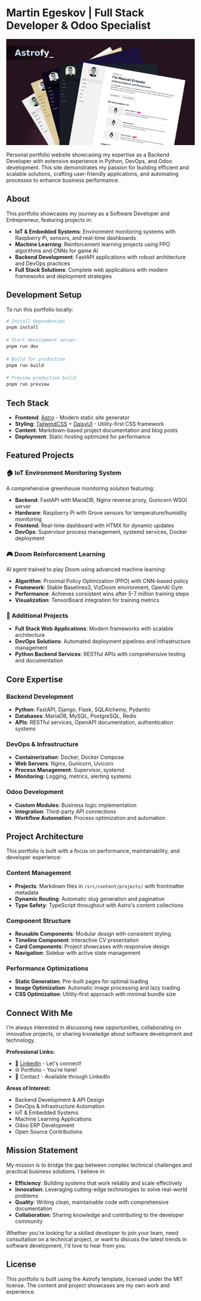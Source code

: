# Martin Egeskov | Full Stack Developer & Odoo Specialist

![Martin Egeskov Portfolio](public/social_img.webp)

Personal portfolio website showcasing my expertise as a Backend Developer with extensive experience in Python, DevOps, and Odoo development. This site demonstrates my passion for building efficient and scalable solutions, crafting user-friendly applications, and automating processes to enhance business performance.

## About

This portfolio showcases my journey as a Software Developer and Entrepreneur, featuring projects in:

- **IoT & Embedded Systems**: Environment monitoring systems with Raspberry Pi, sensors, and real-time dashboards
- **Machine Learning**: Reinforcement learning projects using PPO algorithms and CNNs for game AI
- **Backend Development**: FastAPI applications with robust architecture and DevOps practices
- **Full Stack Solutions**: Complete web applications with modern frameworks and deployment strategies

## Development Setup

To run this portfolio locally:

```bash
# Install dependencies
pnpm install

# Start development server
pnpm run dev

# Build for production
pnpm run build

# Preview production build
pnpm run preview
```

## Tech Stack

- **Frontend**: [Astro](https://astro.build) - Modern static site generator
- **Styling**: [TailwindCSS](https://tailwindcss.com/) + [DaisyUI](https://daisyui.com/) - Utility-first CSS framework
- **Content**: Markdown-based project documentation and blog posts
- **Deployment**: Static hosting optimized for performance

## Featured Projects

### 🏠 IoT Environment Monitoring System
A comprehensive greenhouse monitoring solution featuring:
- **Backend**: FastAPI with MariaDB, Nginx reverse proxy, Gunicorn WSGI server
- **Hardware**: Raspberry Pi with Grove sensors for temperature/humidity monitoring
- **Frontend**: Real-time dashboard with HTMX for dynamic updates
- **DevOps**: Supervisor process management, systemd services, Docker deployment

### 🎮 Doom Reinforcement Learning
AI agent trained to play Doom using advanced machine learning:
- **Algorithm**: Proximal Policy Optimization (PPO) with CNN-based policy
- **Framework**: Stable Baselines3, VizDoom environment, OpenAI Gym
- **Performance**: Achieves consistent wins after 5-7 million training steps
- **Visualization**: TensorBoard integration for training metrics

### 🔧 Additional Projects
- **Full Stack Web Applications**: Modern frameworks with scalable architecture
- **DevOps Solutions**: Automated deployment pipelines and infrastructure management
- **Python Backend Services**: RESTful APIs with comprehensive testing and documentation

## Core Expertise

### Backend Development
- **Python**: FastAPI, Django, Flask, SQLAlchemy, Pydantic
- **Databases**: MariaDB, MySQL, PostgreSQL, Redis
- **APIs**: RESTful services, OpenAPI documentation, authentication systems

### DevOps & Infrastructure
- **Containerization**: Docker, Docker Compose
- **Web Servers**: Nginx, Gunicorn, Uvicorn
- **Process Management**: Supervisor, systemd
- **Monitoring**: Logging, metrics, alerting systems

### Odoo Development
- **Custom Modules**: Business logic implementation
- **Integration**: Third-party API connections
- **Workflow Automation**: Process optimization and automation

## Project Architecture

This portfolio is built with a focus on performance, maintainability, and developer experience:

### Content Management
- **Projects**: Markdown files in `/src/content/projects/` with frontmatter metadata
- **Dynamic Routing**: Automatic slug generation and pagination
- **Type Safety**: TypeScript throughout with Astro's content collections

### Component Structure
- **Reusable Components**: Modular design with consistent styling
- **Timeline Component**: Interactive CV presentation
- **Card Components**: Project showcases with responsive design
- **Navigation**: Sidebar with active state management

### Performance Optimizations
- **Static Generation**: Pre-built pages for optimal loading
- **Image Optimization**: Automatic image processing and lazy loading
- **CSS Optimization**: Utility-first approach with minimal bundle size

## Connect With Me

I'm always interested in discussing new opportunities, collaborating on innovative projects, or sharing knowledge about software development and technology.

**Professional Links:**
- 💼 [LinkedIn](https://www.linkedin.com/in/martin-egeskov-olsen-6612b81b7/) - Let's connect!
- 🌐 Portfolio - You're here!
- 📧 Contact - Available through LinkedIn

**Areas of Interest:**
- Backend Development & API Design
- DevOps & Infrastructure Automation
- IoT & Embedded Systems
- Machine Learning Applications
- Odoo ERP Development
- Open Source Contributions

## Mission Statement

My mission is to bridge the gap between complex technical challenges and practical business solutions. I believe in:

- **Efficiency**: Building systems that work reliably and scale effectively
- **Innovation**: Leveraging cutting-edge technologies to solve real-world problems
- **Quality**: Writing clean, maintainable code with comprehensive documentation
- **Collaboration**: Sharing knowledge and contributing to the developer community

Whether you're looking for a skilled developer to join your team, need consultation on a technical project, or want to discuss the latest trends in software development, I'd love to hear from you.

## License

This portfolio is built using the Astrofy template, licensed under the MIT license. The content and project showcases are my own work and experience.
